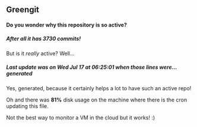 ## Greengit

#### Do you wonder why this repository is so active?

##### After all it has 3730 commits!

But is it *really* active? Well...

##### Last update was on Wed Jul 17 at 06:25:01 when those lines were... generated

Yes, generated, because it certainly helps a lot to have such an active repo!

Oh and there was **81%** disk usage on the machine
where there is the cron updating this file.

Not the best way to monitor a VM in the cloud but it works! :)
